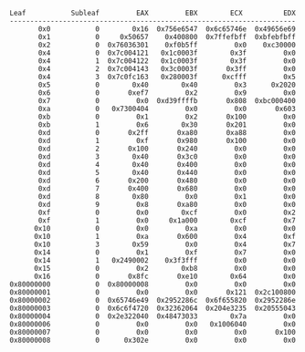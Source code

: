     Leaf           Subleaf         EAX         EBX        ECX          EDX
    ----------------------------------------------------------------------
           0x0           0        0x16  0x756e6547  0x6c65746e  0x49656e69
           0x1           0     0x50657    0x400800  0x7ffefbff  0xbfebfbff
           0x2           0  0x76036301    0xf0b5ff         0x0    0xc30000
           0x4           0  0x7c004121   0x1c0003f        0x3f         0x0
           0x4           1  0x7c004122   0x1c0003f        0x3f         0x0
           0x4           2  0x7c004143   0x3c0003f       0x3ff         0x0
           0x4           3  0x7c0fc163   0x280003f      0xcfff         0x5
           0x5           0        0x40        0x40         0x3      0x2020
           0x6           0       0xef7         0x2         0x9         0x0
           0x7           0         0x0  0xd39ffffb       0x808  0xbc000400
           0xa           0   0x7300404         0x0         0x0       0x603
           0xb           0         0x1         0x2       0x100         0x0
           0xb           1         0x6        0x30       0x201         0x0
           0xd           0       0x2ff       0xa80       0xa88         0x0
           0xd           1         0xf       0x980       0x100         0x0
           0xd           2       0x100       0x240         0x0         0x0
           0xd           3        0x40       0x3c0         0x0         0x0
           0xd           4        0x40       0x400         0x0         0x0
           0xd           5        0x40       0x440         0x0         0x0
           0xd           6       0x200       0x480         0x0         0x0
           0xd           7       0x400       0x680         0x0         0x0
           0xd           8        0x80         0x0         0x1         0x0
           0xd           9         0x8       0xa80         0x0         0x0
           0xf           0         0x0        0xcf         0x0         0x2
           0xf           1         0x0     0x1a000        0xcf         0x7
          0x10           0         0x0         0xa         0x0         0x0
          0x10           1         0xa       0x600         0x4         0xf
          0x10           3        0x59         0x0         0x4         0x7
          0x14           0         0x1         0xf         0x7         0x0
          0x14           1   0x2490002    0x3f3fff         0x0         0x0
          0x15           0         0x2        0xb8         0x0         0x0
          0x16           0       0x8fc       0xe10        0x64         0x0
    0x80000000           0  0x80000008         0x0         0x0         0x0
    0x80000001           0         0x0         0x0       0x121  0x2c100800
    0x80000002           0  0x65746e49  0x2952286c  0x6f655820  0x2952286e
    0x80000003           0  0x6c6f4720  0x32362064  0x204e3235  0x20555043
    0x80000004           0  0x2e322040  0x48473033        0x7a         0x0
    0x80000006           0         0x0         0x0   0x1006040         0x0
    0x80000007           0         0x0         0x0         0x0       0x100
    0x80000008           0      0x302e         0x0         0x0         0x0